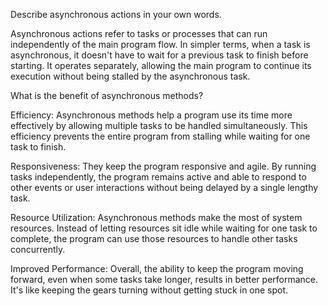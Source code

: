 Describe asynchronous actions in your own words.

Asynchronous actions refer to tasks or processes that can run independently of the main program flow. In simpler terms, when a task is asynchronous, it doesn't have to wait for a previous task to finish before starting. It operates separately, allowing the main program to continue its execution without being stalled by the asynchronous task.




What is the benefit of asynchronous methods?

Efficiency: Asynchronous methods help a program use its time more effectively by allowing multiple tasks to be handled simultaneously. This efficiency prevents the entire program from stalling while waiting for one task to finish.

Responsiveness: They keep the program responsive and agile. By running tasks independently, the program remains active and able to respond to other events or user interactions without being delayed by a single lengthy task.

Resource Utilization: Asynchronous methods make the most of system resources. Instead of letting resources sit idle while waiting for one task to complete, the program can use those resources to handle other tasks concurrently.

Improved Performance: Overall, the ability to keep the program moving forward, even when some tasks take longer, results in better performance. It's like keeping the gears turning without getting stuck in one spot.





